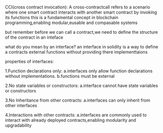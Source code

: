 CCI(cross contract invocation):
A cross-contractcall refers to a scenario where one smart contract interacts with another smart contract by invoking its functions
this is a fundamental concept in blockchain programming,enabling modular,eusable and compasable systems

but remember before we can call a contract,we need to define the structure of the contract in an inteface

what do you mean by an interface?
an interface in solidity is a way to define a contracts external functions without providing there
implementtaions

properties of interfaces:

1.Function declarations only:
a.interfaces only allow function declarations without implementations.
b.functions must be external

2.No state variables or constructors:
a.interface cannot have state variables or constructors

3.No Inheritance from other contracts:
a.interfaces can only inherit from other interfaces

4.Interactions with other contracts:
a.interfaces are commonly used to interact with already deployed contracts,enabling modularity
and upgradability